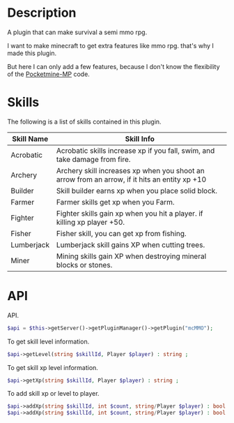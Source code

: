 # Description
A plugin that can make survival a semi mmo rpg.

I want to make minecraft to get extra features like mmo rpg. that's why I made this plugin.

But here I can only add a few features, because I don't know the flexibility of the [Pocketmine-MP](https://github.com/pmmp/PocketMine-MP) code.

# Skills
The following is a list of skills contained in this plugin.

|Skill Name|Skill Info|
|----------|----------|
|Acrobatic|Acrobatic skills increase xp if you fall, swim, and take damage from fire.|
|Archery|Archery skill increases xp when you shoot an arrow from an arrow, if it hits an entity xp +10|
|Builder|Skill builder earns xp when you place solid block.|
|Farmer|Farmer skills get xp when you Farm.|
|Fighter|Fighter skills gain xp when you hit a player. if killing xp player +50.|
|Fisher|Fisher skill, you can get xp from fishing.|
|Lumberjack|Lumberjack skill gains XP when cutting trees.|
|Miner|Mining skills gain XP when destroying mineral blocks or stones.|

# API
API. </br>
```php
$api = $this->getServer()->getPluginManager()->getPlugin("mcMMO");
```
To get skill level information. </br>
```php
$api->getLevel(string $skillId, Player $player) : string ;
```
To get skill xp level information. </br>
```php
$api->getXp(string $skillId, Player $player) : string ;
```
To add skill xp or level to player. </br>
```php
$api->addXp(string $skillId, int $count, string/Player $player) : bool ;
$api->addXp(string $skillId, int $count, string/Player $player) : bool ;
```

